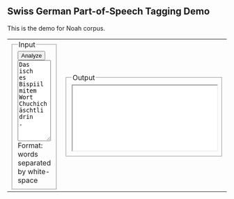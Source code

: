 <form action="/kitt/cgi-bin/noah/gsw_noah.cgi" method="POST" accept-charset="UTF-8" name="FormName" target="resultat">
<h2>Swiss German  Part-of-Speech Tagging Demo</h2>

This is the demo for Noah corpus.

<table><tr><td width="20%">
<fieldset><input type="submit" value="Analyze" name="submitButtonName"><legend>Input </legend>
<textarea name="t" style="width:100%" rows="12" cols="120">Das
isch
es
Bispiil
mitem
Wort
Chuchichäschtli
drin
.
</textarea>
Format: words separated by white-space
</fieldset>
<td>
<fieldset><legend>Output</legend>
		<iframe style="width:100%  " name="resultat" id="resultat" onLoad="autoResize('resultat');" src="denada.md" marginwidth="0" marginheight="0" align="left" scrolling="yes" >
				<p>Ihr Browser kann leider keine eingebetteten Frames anzeigen</p>
			</iframe></fieldset>
</table></form>
</div><!-- end #content -->
